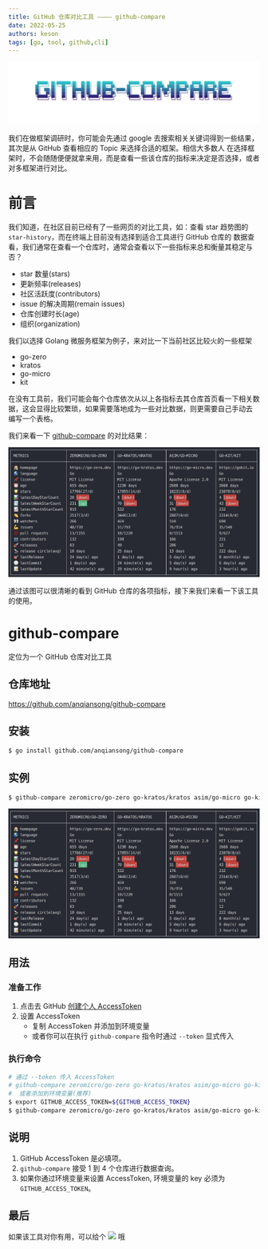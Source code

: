 ```yaml
---
title: GitHub 仓库对比工具 ———— github-compare
date: 2022-05-25
authors: keson
tags: [go, tool, github,cli]
---
```


![preview](../resource/202205/github-compare.png)

我们在做框架调研时，你可能会先通过 google 去搜索相关关键词得到一些结果，其次是从 GitHub 查看相应的 Topic 来选择合适的框架。相信大多数人
在选择框架时，不会随随便便就拿来用，而是查看一些该仓库的指标来决定是否选择，或者对多框架进行对比。

<!-- truncate -->

# 前言

我们知道，在社区目前已经有了一些网页的对比工具，如：查看 star 趋势图的 `star-history`，而在终端上目前没有选择到适合工具进行 GitHub 仓库的
数据查看，我们通常在查看一个仓库时，通常会查看以下一些指标来总和衡量其稳定与否？
- star 数量(stars)
- 更新频率(releases)
- 社区活跃度(contributors)
- issue 的解决周期(remain issues)
- 仓库创建时长(age)
- 组织(organization)

我们以选择 Golang 微服务框架为例子，来对比一下当前社区比较火的一些框架
- go-zero
- kratos
- go-micro
- kit

在没有工具前，我们可能会每个仓库依次从以上各指标去其仓库首页看一下相关数据，这会显得比较繁琐，如果需要落地成为一些对比数据，则更需要自己手动去
编写一个表格。

我们来看一下 [github-compare](https://github.com/anqiansong/github-compare) 的对比结果：

![github-compare-result](../resource/202205/github-compare-preview.png)

通过该图可以很清晰的看到 GitHub 仓库的各项指标，接下来我们来看一下该工具的使用。

# github-compare
定位为一个 GitHub 仓库对比工具

## 仓库地址
https://github.com/anqiansong/github-compare

## 安装

```bash
$ go install github.com/anqiansong/github-compare
```

## 实例
```bash
$ github-compare zeromicro/go-zero go-kratos/kratos asim/go-micro go-kit/kit
```

![github-compare-result](../resource/202205/github-compare-preview.png)

## 用法

### 准备工作
1. 点击去 GitHub [创建个人 AccessToken](https://docs.github.com/en/authentication/keeping-your-account-and-data-secure/creating-a-personal-access-token)
2. 设置 AccessToken
    -  复制 AccessToken 并添加到环境变量
    -  或者你可以在执行 `github-compare` 指令时通过 `--token` 显式传入

### 执行命令

```bash
# 通过 --token 传入 AccessToken
# github-compare zeromicro/go-zero go-kratos/kratos asim/go-micro go-kit/kit --token ${accessToken}
#  或者添加到环境变量(推荐)
$ export GITHUB_ACCESS_TOKEN=${GITHUB_ACCESS_TOKEN}
$ github-compare zeromicro/go-zero go-kratos/kratos asim/go-micro go-kit/kit
```

## 说明

1. GitHub AccessToken 是必填项。
2. `github-compare` 接受 1 到 4 个仓库进行数据查询。
3. 如果你通过环境变量来设置 AccessToken, 环境变量的 key 必须为 `GITHUB_ACCESS_TOKEN`。

## 最后
如果该工具对你有用，可以给个 [![](https://img.shields.io/github/stars/anqiansong/github-compare?style=social)](https://github.com/anqiansong/github-compare) 哦
